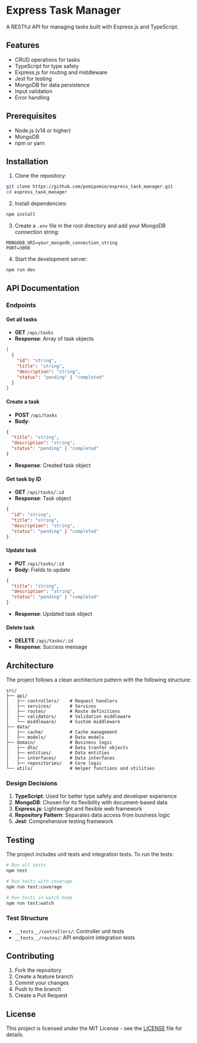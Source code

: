 # Express Task Manager

A RESTful API for managing tasks built with Express.js and TypeScript.

## Features

- CRUD operations for tasks
- TypeScript for type safety
- Express.js for routing and middleware
- Jest for testing
- MongoDB for data persistence
- Input validation
- Error handling

## Prerequisites

- Node.js (v14 or higher)
- MongoDB
- npm or yarn

## Installation

1. Clone the repository:
```bash
git clone https://github.com/pomipomie/express_task_manager.git
cd express_task_manager
```

2. Install dependencies:
```bash
npm install
```

3. Create a `.env` file in the root directory and add your MongoDB connection string:
```
MONGODB_URI=your_mongodb_connection_string
PORT=3000
```

4. Start the development server:
```bash
npm run dev
```

## API Documentation

### Endpoints

#### Get all tasks
- **GET** `/api/tasks`
- **Response**: Array of task objects
```json
[
  {
    "id": "string",
    "title": "string",
    "description": "string",
    "status": "pending" | "completed"
  }
]
```

#### Create a task
- **POST** `/api/tasks`
- **Body**:
```json
{
  "title": "string",
  "description": "string",
  "status": "pending" | "completed"
}
```
- **Response**: Created task object

#### Get task by ID
- **GET** `/api/tasks/:id`
- **Response**: Task object
```json
{
  "id": "string",
  "title": "string",
  "description": "string",
  "status": "pending" | "completed"
}
```

#### Update task
- **PUT** `/api/tasks/:id`
- **Body**: Fields to update
```json
{
  "title": "string",
  "description": "string",
  "status": "pending" | "completed"
}
```
- **Response**: Updated task object

#### Delete task
- **DELETE** `/api/tasks/:id`
- **Response**: Success message

## Architecture

The project follows a clean architecture pattern with the following structure:

```
src/
├── api/
│   ├── controllers/    # Request handlers
│   ├── services/       # Services
│   ├── routes/         # Route definitions
│   ├── validators/     # Validation middleware
│   └── middleware/     # Custom middleware
├── data/               
│   ├── cache/          # Cache management
│   ├── models/         # Data models
├── domain/             # Business logic
│   ├── dto/            # Data tranfer objects
│   ├── entities/       # Data entities
│   ├── interfaces/     # Data interfaces
│   ├── repositories/   # Core logic
└── utils/              # Helper functions and utilities
```

### Design Decisions

1. **TypeScript**: Used for better type safety and developer experience
2. **MongoDB**: Chosen for its flexibility with document-based data
3. **Express.js**: Lightweight and flexible web framework
4. **Repository Pattern**: Separates data access from business logic
5. **Jest**: Comprehensive testing framework

## Testing

The project includes unit tests and integration tests. To run the tests:

```bash
# Run all tests
npm test

# Run tests with coverage
npm run test:coverage

# Run tests in watch mode
npm run test:watch
```

### Test Structure

- `__tests__/controllers/`: Controller unit tests
- `__tests__/routes/`: API endpoint integration tests

## Contributing

1. Fork the repository
2. Create a feature branch
3. Commit your changes
4. Push to the branch
5. Create a Pull Request

## License

This project is licensed under the MIT License - see the [LICENSE](LICENSE) file for details.